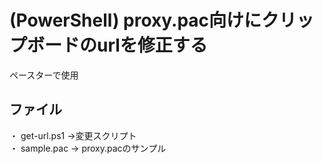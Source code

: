 # (PowerShell) proxy.pac向けにクリップボードのurlを修正する
ペースターで使用
## ファイル
・ get-url.ps1 ->変更スクリプト  
・ sample.pac -> proxy.pacのサンプル
